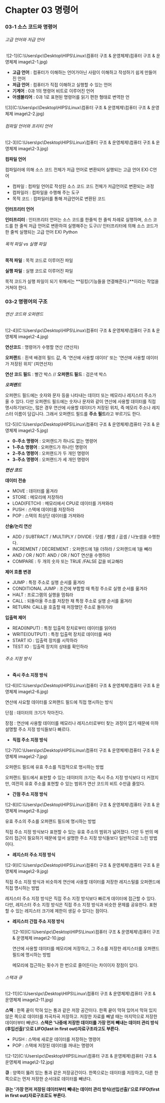 # Chapter 03 명령어

### 03-1 소스 코드와 명령어

###### 고급 언어와 저급 언어

​	![2-1](C:\Users\pc\Desktop\HIPS\Linux\컴퓨터 구조 & 운영체제\컴퓨터 구조 & 운영체제 image\2-1.jpg)

- **고급 언어** : 컴퓨터가 이해하는 언어가아닌 사람이 이해하고 작성하기 쉽게 만들어진 언어
- **저급 언어** : 컴퓨터가 직접 이해하고 실행할 수 있는 언어
- **기계어** : 0과 1의 명령어 비트로 이루어진 언어
- **어셈블리어** : 0과 1로 표현된 명령어를 읽기 편한 형태로 변역한 언

![3](C:\Users\pc\Desktop\HIPS\Linux\컴퓨터 구조 & 운영체제\컴퓨터 구조 & 운영체제 image\2-2.jpg)

###### 컴파일 언어와 프리티 언어

![2-3](C:\Users\pc\Desktop\HIPS\Linux\컴퓨터 구조 & 운영체제\컴퓨터 구조 & 운영체제 image\2-3.jpg)

**컴파일 언어**

컴파일러에 의해 소스 코드 전체가 저급 언어로 변환되어 실행되는 고급 언어 EX) C언어

- 컴파일 : 컴파일 언어로 작성된 소스 코드 코드 전체가 저급언어로 변환되는 과정
- 컴파일러 : 컴파일을 수행해 주는 도구
- 목적 코드 : 컴파일러를 통해 저급언어로 변환된 코드

**인터프리터 언어**

**인터프리터** : 인터프리터 언어는 소스 코드를 한줄씩 한 줄씩 차례로 실행하며, 소스 코드를 한 줄씩 저급 언어로 변환하여 실행해주는                 도구/// 인터프리터에 의해 소스 코드가 한 줄씩 실행되는 고급 언어 EX) Python

###### 목적 파일 vs 실행 파일

**목적 파일** : 목적 코드로 이루어진 파일

**실행 파일** : 실행 코드로 이루어진 파일

 목적 코드가 실행 파일이 되기 위해서는 **링킹(기능들을 연결해준다.)**이라는 작업을 거쳐야 한다.

### 03-2 명령어의 구조

###### 연산 코드와 오퍼랜드

![2-4](C:\Users\pc\Desktop\HIPS\Linux\컴퓨터 구조 & 운영체제\컴퓨터 구조 & 운영체제 image\2-4.jpg)

**연산코드** : 명령어가 수행할 연산 (연산자)

**오퍼랜드** : 흰색 배경의 필드 값, 즉 '연산에 사용할 데이터' 또는 '연산에 사용할 데이터가 저장된 위치' (피연산자)

**연산 코드 필드** : 빨간 박스 // **오퍼랜드 필드** : 검은색 박스 



***오퍼랜드***

 오퍼랜드 필드에는 숫자와 문자 등을 나타내는 데이터 또는 메모리나 레지스터 주소가 올 수 있다. 다만 오퍼랜드 필드에는 숫자나 문자와 같이 연산에 사용할 데이터를 직접 명시하기보다는, 많은 경우 연산에 사용할 데이터가 저장된 위치, 즉 메모리 주소나 레지스터 이름이 담깁니다. 그래서 오퍼랜드 필드를 **주소 필드**라고 부르기도 한다.

![2-5](C:\Users\pc\Desktop\HIPS\Linux\컴퓨터 구조 & 운영체제\컴퓨터 구조 & 운영체제 image\2-5.jpg)

- **0-주소 명령어** : 오퍼랜드가 하나도 없는 명령어
- **1-주소 명령어** : 오퍼랜드가 하나인 명령어
- **2-주소 명령어** : 오퍼랜드가 두 개인 명령어
- **3-주소 명령어** : 오퍼랜드가 세 개인 명령어



***연산 코드***

**데이터 전송**

- MOVE : 데이터를 옮겨라
- STORE : 메모리에 저장하라
- LOAD(FETCH) : 메모리에서 CPU로 데이터를 가져와라
- PUSH : 스택에 데이터를 저장하라
- POP : 스택의 최상단 데이터를 가져와라

**산술/논리 연산**

- ADD / SUBTRACT / MULTIPLY / DIVIDE : 덧셈 / 뺄셈 / 곱셈 / 나눗셈을 수행한다.
- INCREMENT / DECREMENT : 오퍼랜드에 1을 더하라 / 오퍼랜드에 1을 빼라
- AND / OR / NOT: AND / OR / NOT 연산을 수행하라
- COMPARE : 두 개의 숫자 또는 TRUE /FALSE 값을 비교해라

**제어 흐름 변경**

- JUMP : 특정 주소로 실행 순서를 옮겨라
- CONDITIONAL JUMP : 조건에 부합할 때 특정 주소로 실행 순서를 옮겨라
- HALT : 프로그램의 실행을 멈춰라
- CALL : 되돌아올 주소를 저장한 채 특정 주소로 실행 순서를 옮겨라
- RETURN: CALL을 호출할 때 저장했던 주소로 돌아가라

**입출력 제어**

- READ(INPUT) : 특정 입출력 장치로부터 데이터를 읽어라
- WRITE(OUTPUT) : 특정 입출력 장치로 데이터를 써라
- START IO : 입출력 장치를 시작하라
- TEST IO : 입출력 장치의 상태를 확인하라



###### 주소 지정 방식

- **즉시 주소 지정 방식**

![2-6](C:\Users\pc\Desktop\HIPS\Linux\컴퓨터 구조 & 운영체제\컴퓨터 구조 & 운영체제 image\2-6.jpg)

 연산에 사요할 데이터를 오퍼랜드 필드에 직접 명시하는 방식 

단점 : 데이터의 크기가 작아진다. 

장점 : 연산에 사용할 데이터를 메모리나 레지스터로부터 찾는 과정이 없기 때문에 이하 설명할 주소 지정 방식들보다 빠르다.

- **직접 주소 지정 방식**

![2-7](C:\Users\pc\Desktop\HIPS\Linux\컴퓨터 구조 & 운영체제\컴퓨터 구조 & 운영체제 image\2-7.jpg)

 오퍼랜드 필드에 유효 주소를 직접적으로 명시하는 방법

오퍼랜드 필드에서 표현할 수 있는 데이터의 크기는 즉시 주소 지정 방식보다 더 커졌지만, 여전히 유효 주소를 표현할 수 있는 범위가 연산 코드의 비트 수만큼 줄었다.

- **간점 주소 지정 방식**

![2-8](C:\Users\pc\Desktop\HIPS\Linux\컴퓨터 구조 & 운영체제\컴퓨터 구조 & 운영체제 image\2-8.jpg)

 유효 주소의 주소를 오퍼랜드 필드에 명시하는 방법

직접 주소 지정 방식보다 표현할 수 있는 유효 주소의 범위가 넓어졌다. 다만 두 번의 메모리 접근이 필요하기 때문에 앞서 설명한 주소 지정 방식들보다 일반적으로 느린 방법이다.

- **레지스터 주소 지정 방식**

![2-9](C:\Users\pc\Desktop\HIPS\Linux\컴퓨터 구조 & 운영체제\컴퓨터 구조 & 운영체제 image\2-9.jpg)

 직접 주소 지정 방식과 비슷하게 연산에 사용할 데이터를 저장한 레지스털를 오퍼랜드에 직접 명시하는 방법

레지스터 주소 지정 방식은 직접 주소 지정 방식보다 빠르게 데이터에 접근할 수 있다. 다만, 레지스터 주소 지정 방식은 직접 주소 지정 방식과 비슷한 문제를 공유한다. 표현할 수 있는 레지스터 크기에 제한이 생길 수 있다는 점이다.

- **레지스터 간접 주소 지정 방식**

  ![2-10](C:\Users\pc\Desktop\HIPS\Linux\컴퓨터 구조 & 운영체제\컴퓨터 구조 & 운영체제 image\2-10.jpg)

   연산에 사용할 데이터를 메모리에 저장하고, 그 주소를 저장한 레지스터를 오퍼랜드 필드에 명시하는 방법

  메모리에 접근하는 횟수가 한 번으로 줄어든다는 차이이자 장점이 있다. 

###### 스택과 큐

![2-11](C:\Users\pc\Desktop\HIPS\Linux\컴퓨터 구조 & 운영체제\컴퓨터 구조 & 운영체제 image\2-11.jpg)

**스택** : 한쪽 끝이 막혀 있는 통과 같은 저장 공간이다. 한쪽 끝이 막혀 있어서 막혀 있지 않은 쪽으로 데이터를 차곡차곡 저장하고. 저장한 자료를 빼낼 때는 마지막으로 저장한 데이터부터 빼낸다. **스택은 '나중에 저장한 데이터를 가장 먼저 빼내는 데이터 관리 방식(후입선출)'으로 LIFO(last in first out)자료구조라고도 부른다.**

- PUSH : 스택에 새로운 데이터를 저장하는 명령어
- POP : 스택에 저장된 데이터를 꺼내는 명령어

![2-12](C:\Users\pc\Desktop\HIPS\Linux\컴퓨터 구조 & 운영체제\컴퓨터 구조 & 운영체제 image\2-12.jpg)

**큐** : 양쪽이 뚫려 있는 통과 같은 저장공간이다. 한쪽으로는 데이터를 저장하고, 다른 한쪽으로는 먼저 저장한 순서대로 데이터를 빼낸다.

**큐는 '가장 먼저 저장된 데이터부터 빼내는 데이터 관리 방식(선입선출)'으로 FIFO(first in first out)자료구조로도 부른다.**